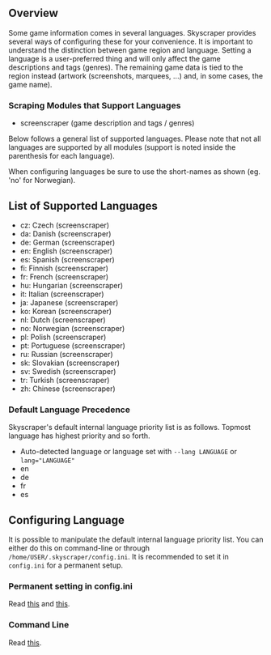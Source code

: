 ## Overview

Some game information comes in several languages. Skyscraper provides several ways of configuring these for your convenience. It is important to understand the distinction between game region and language. Setting a language is a user-preferred thing and will only affect the game descriptions and tags (genres). The remaining game data is tied to the region instead (artwork (screenshots, marquees, ...) and, in some cases, the game name).

### Scraping Modules that Support Languages

-   screenscraper (game description and tags / genres)

Below follows a general list of supported languages. Please note that not all languages are supported by all modules (support is noted inside the parenthesis for each language).

When configuring languages be sure to use the short-names as shown (eg. 'no' for Norwegian).

## List of Supported Languages

-   cz: Czech (screenscraper)
-   da: Danish (screenscraper)
-   de: German (screenscraper)
-   en: English (screenscraper)
-   es: Spanish (screenscraper)
-   fi: Finnish (screenscraper)
-   fr: French (screenscraper)
-   hu: Hungarian (screenscraper)
-   it: Italian (screenscraper)
-   ja: Japanese (screenscraper)
-   ko: Korean (screenscraper)
-   nl: Dutch (screenscraper)
-   no: Norwegian (screenscraper)
-   pl: Polish (screenscraper)
-   pt: Portuguese (screenscraper)
-   ru: Russian (screenscraper)
-   sk: Slovakian (screenscraper)
-   sv: Swedish (screenscraper)
-   tr: Turkish (screenscraper)
-   zh: Chinese (screenscraper)

### Default Language Precedence

Skyscraper's default internal language priority list is as follows. Topmost language has highest priority and so forth.

-   Auto-detected language or language set with `--lang LANGUAGE` or `lang="LANGUAGE"`
-   en
-   de
-   fr
-   es

## Configuring Language

It is possible to manipulate the default internal language priority list. You can either do this on command-line or through `/home/USER/.skyscraper/config.ini`. It is recommended to set it in `config.ini` for a permanent setup.

### Permanent setting in config.ini

Read [this](CONFIGINI.md#lang) and [this](CONFIGINI.md#langprios).

### Command Line

Read [this](CLIHELP.md#-lang-code).
